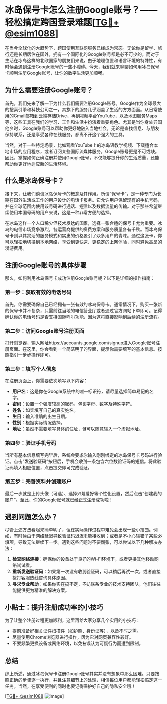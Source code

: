 # 冰岛保号卡怎么注册Google账号？——轻松搞定跨国登录难题[[TG💪+ @esim1088](https://t.me/s/esim1088)]

在当今全球化的大趋势下，跨国使用互联网服务已经成为常态。无论你是留学、旅行还是长期居住在国外，拥有一个国际化的Google账号都是必不可少的。而对于生活在冰岛这样的北欧国家的朋友们来说，由于地理位置和语言环境的特殊性，有时候会遇到注册Google账号的一些小障碍。今天，我们就来聊聊如何用冰岛保号卡顺利注册Google账号，让你的数字生活更加顺畅。

## 为什么需要注册Google账号？

首先，我们先来了解一下为什么我们需要注册Google账号。Google作为全球最大的搜索引擎和科技公司之一，其旗下的服务几乎涵盖了生活的方方面面。从日常使用的Gmail邮箱到云端存储Drive，再到视频平台YouTube，以及地图服务Maps等，这些工具在我们的学习、工作和生活中扮演着重要角色。尤其是当你身处异国他乡时，Google账号可以帮助你更好地融入当地社会，无论是查找信息、与朋友保持联系，还是享受各种在线服务，都离不开这个强大的工具。

当然，对于一些特定场景，比如观看YouTube上的冰岛语教学视频、下载适合本地市场的应用程序，或者订阅某些国际流媒体服务，Google账号更是不可或缺。因此，掌握如何正确注册并使用Google账号，不仅能够提升你的生活质量，还能帮助你更好地适应新的生活环境。

## 什么是冰岛保号卡？

接下来，让我们谈谈冰岛保号卡的概念及其作用。所谓“保号卡”，是一种专门为长期在国外生活或工作的用户设计的电话卡服务。它允许用户保留现有的手机号码，并在全球范围内使用该号码进行通话、短信以及数据流量的传输。对于那些希望继续使用本国号码的用户来说，这是一种非常方便的选择。

在冰岛这样一个人口稀少但技术发达的国家，选择一张合适的保号卡尤为重要。冰岛的电信市场竞争激烈，各运营商提供的资费方案和服务质量各有千秋。而冰岛保号卡则以其灵活的服务模式和实惠的价格吸引了众多用户的青睐。通过这张卡，你可以轻松地切换到本地网络，享受到更快速、更稳定的上网体验，同时避免高昂的漫游费用。

## 注册Google账号的具体步骤

那么，如何利用冰岛保号卡成功注册Google账号呢？以下是详细的操作指南：

### 第一步：获取有效的电话号码
首先，你需要确保自己已经拥有一张有效的冰岛保号卡。通常情况下，购买一张新的保号卡并不复杂，只需前往当地的电信营业厅或者通过官方网站下单即可。记得确认你的电话号码是否支持国际呼叫功能，因为这将直接影响到后续的注册流程。

### 第二步：访问Google账号注册页面
打开浏览器，输入网址https://accounts.google.com/signup进入Google账号注册页面。在这里，你会看到一个简洁明了的界面，提示你需要填写的基本信息。按照指引一步步操作即可。

### 第三步：填写个人信息
在注册页面上，你需要依次填写以下内容：
- **用户名**：这是你在Google系统中的唯一标识符，请尽量选择简单易记的名字。
- **密码**：设置一个强度较高的密码，包含字母、数字及特殊字符。
- **姓名**：如实填写自己的真实姓名。
- **生日**：输入准确的出生日期。
- **性别**：根据实际情况选择。
- **地址**：虽然不需要填写具体的住址，但可以随意输入一个虚拟地址。

### 第四步：验证手机号码
当所有基本信息填写完毕后，系统会要求你输入刚刚绑定的冰岛保号卡号码进行验证。点击“发送验证码”按钮后，手机会收到一条包含六位数验证码的短信。将此验证码填入相应位置，点击提交即可完成验证。

### 第五步：完善资料并创建账户
最后一步就是上传头像（可选）、选择兴趣爱好等个性化设置，然后点击“创建我的账户”。至此，你的Google账号就已经正式注册成功啦！

## 遇到问题怎么办？

尽管上述方法看起来简单明了，但在实际操作过程中难免会出现一些小插曲。例如，有时候由于网络延迟导致验证码迟迟未能接收到；或者是不小心输错了某些必填项，导致无法继续下一步。遇到这些问题时不要慌张，可以尝试以下几种解决办法：

1. **检查网络连接**：确保你的设备处于良好的Wi-Fi环境下，或者更换其他移动网络试试看。
2. **重新发送验证码**：如果第一次没有收到验证码，可以稍后再试一次，或者直接拨打客服热线咨询具体原因。
3. **寻求专业帮助**：如果你实在搞不定，不妨联系专业的技术支持团队，他们往往能提供更为精准的解决方案。

## 小贴士：提升注册成功率的小技巧

为了让整个注册过程更加顺利，这里再给大家分享几个实用的小技巧：
- 提前准备好相关证件扫描件（如护照、身份证等），以备不时之需。
- 尽量使用Chrome浏览器进行操作，因为它对网页兼容性较好。
- 不要频繁更换设备或网络环境，以免被误认为可疑行为而遭到限制。

## 总结

综上所述，通过冰岛保号卡注册Google账号其实并没有想象中那么困难。只要按照正确的步骤逐一执行，并且注意细节上的处理，相信每位用户都能轻松搞定这一任务。当然，在享受便利的同时也要记得保护好自己的隐私安全哦！

[[TG💪+ @esim1088](https://t.me/s/esim1088) ![Image](https://i.postimg.cc/4NQfJmqS/Snipaste-2025-05-13-00-14-12.png)]